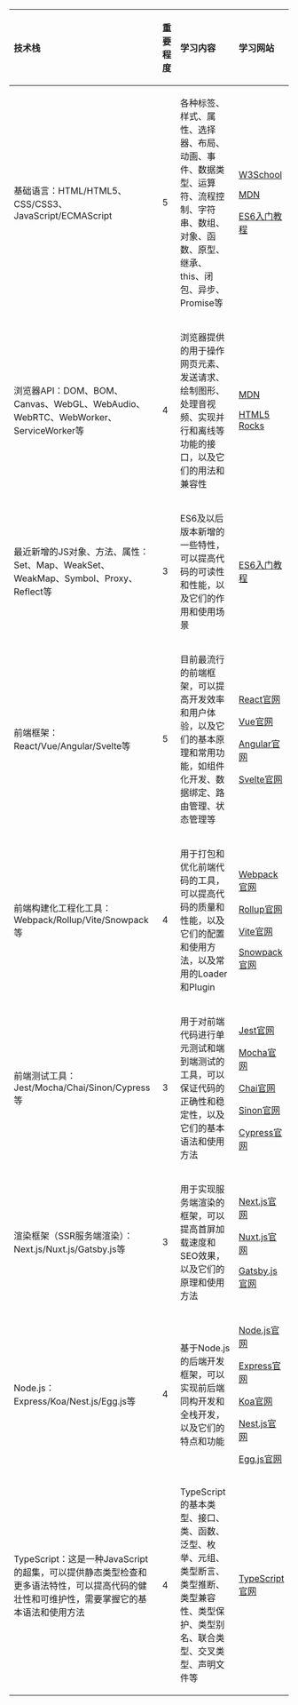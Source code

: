 |<p></p><p><a name="ytqt-1683271778813"></a>技术栈</p>|<p></p><p><a name="mkyo-1683271778816"></a>重要程度</p>|<p></p><p><a name="muid-1683271778819"></a>学习内容</p>|<p></p><p><a name="dwzm-1683271778822"></a>学习网站</p>|
| :- | :- | :- | :- |
|<p></p><p><a name="36pc-1683271778826"></a>基础语言：HTML/HTML5、CSS/CSS3、JavaScript/ECMAScript</p>|<p></p><p><a name="basf-1683271778829"></a>5</p>|<p></p><p><a name="52ny-1683271778832"></a>各种标签、样式、属性、选择器、布局、动画、事件、数据类型、运算符、流程控制、字符串、数组、对象、函数、原型、继承、this、闭包、异步、Promise等</p>|<p></p><p><a name="qont-1683271778838"></a>[W3School](https://www.w3school.com.cn/)</p><p><a name="ttii-1683271778842"></a>[MDN](https://developer.mozilla.org/zh-CN/)</p><p><a name="eomu-1683271778846"></a>[ES6入门教程](https://es6.ruanyifeng.com/)</p>|
|<p></p><p><a name="fugu-1683271778850"></a>浏览器API：DOM、BOM、Canvas、WebGL、WebAudio、WebRTC、WebWorker、ServiceWorker等</p>|<p></p><p><a name="uyd6-1683271778853"></a>4</p>|<p></p><p><a name="oi8i-1683271778856"></a>浏览器提供的用于操作网页元素、发送请求、绘制图形、处理音视频、实现并行和离线等功能的接口，以及它们的用法和兼容性</p>|<p></p><p><a name="hn4j-1683271778861"></a>[MDN](https://developer.mozilla.org/zh-CN/)</p><p><a name="upgx-1683271778865"></a>[HTML5 Rocks](https://www.html5rocks.com/zh/)</p>|
|<p></p><p><a name="dbru-1683271778869"></a>最近新增的JS对象、方法、属性：Set、Map、WeakSet、WeakMap、Symbol、Proxy、Reflect等</p>|<p></p><p><a name="6vlf-1683271778872"></a>3</p>|<p></p><p><a name="8cl4-1683271778875"></a>ES6及以后版本新增的一些特性，可以提高代码的可读性和性能，以及它们的作用和使用场景</p>|<p></p><p><a name="swdq-1683271778880"></a>[ES6入门教程](https://es6.ruanyifeng.com/)</p>|
|<p></p><p><a name="dhpa-1683271778884"></a>前端框架：React/Vue/Angular/Svelte等</p>|<p></p><p><a name="4tzy-1683271778887"></a>5</p>|<p></p><p><a name="3ikc-1683271778890"></a>目前最流行的前端框架，可以提高开发效率和用户体验，以及它们的基本原理和常用功能，如组件化开发、数据绑定、路由管理、状态管理等</p>|<p></p><p><a name="4wgh-1683271778895"></a>[React官网](https://reactjs.org/)</p><p><a name="fzek-1683271778899"></a>[Vue官网](https://vuejs.org/)</p><p><a name="wc4l-1683271778903"></a>[Angular官网](https://angular.io/)</p><p><a name="t79n-1683271778907"></a>[Svelte官网](https://svelte.dev/)</p>|
|<p></p><p><a name="pdwy-1683271778911"></a>前端构建化工程化工具：Webpack/Rollup/Vite/Snowpack等</p>|<p></p><p><a name="hsrk-1683271778914"></a>4</p>|<p></p><p><a name="91ae-1683271778917"></a>用于打包和优化前端代码的工具，可以提高代码的质量和性能，以及它们的配置和使用方法，以及常用的Loader和Plugin</p>|<p></p><p><a name="tokt-1683271778923"></a>[Webpack官网](https://webpack.js.org/)</p><p><a name="dzgz-1683271778927"></a>[Rollup官网](https://rollupjs.org/guide/en/)</p><p><a name="meiv-1683271778931"></a>[Vite官网](https://vitejs.dev/)</p><p><a name="czpj-1683271778935"></a>[Snowpack官网](https://www.snowpack.dev/)</p>|
|<p></p><p><a name="krzh-1683271778939"></a>前端测试工具：Jest/Mocha/Chai/Sinon/Cypress等</p>|<p></p><p><a name="zc1f-1683271778942"></a>3</p>|<p></p><p><a name="qpy5-1683271778945"></a>用于对前端代码进行单元测试和端到端测试的工具，可以保证代码的正确性和稳定性，以及它们的基本语法和使用方法</p>|<p></p><p><a name="llfm-1683271778950"></a>[Jest官网](https://jestjs.io/)</p><p><a name="joml-1683271778954"></a>[Mocha官网](https://mochajs.org/)</p><p><a name="ydud-1683271778958"></a>[Chai官网](https://www.chaijs.com/)</p><p><a name="rece-1683271778962"></a>[Sinon官网](https://sinonjs.org/)</p><p><a name="9xmy-1683271778966"></a>[Cypress官网](https://www.cypress.io/)</p>|<p></p><p><a name="cih6-1683271799402"></a>移动端和客户端开发（多平台开发）：Flutter/React Native/Weex/Uni-app/Taro等</p>|<p></p><p><a name="aoku-1683271799405"></a>4</p>|<p></p><p><a name="bpo5-1683271799409"></a>用于开发移动端或客户端应用的框架或平台，可以实现跨平台开发和原生体验，以及它们的优缺点和适用场景</p>|<p></p><p><a name="t83h-1683271799414"></a>[Flutter官网](https://flutter.dev/)</p><p><a name="ebek-1683271799418"></a>[React Native官网](https://reactnative.dev/)</p><p><a name="v0gp-1683271799422"></a>[Weex官网](https://weex.apache.org/)</p><p><a name="ymsn-1683271799426"></a>[Uni-app官网](https://uniapp.dcloud.io/)</p><p><a name="wmpt-1683271799430"></a>[Taro官网](https://taro.jd.com/)</p>|
|<p></p><p><a name="re7o-1683271799434"></a>渲染框架（SSR服务端渲染）：Next.js/Nuxt.js/Gatsby.js等</p>|<p></p><p><a name="ujiz-1683271799437"></a>3</p>|<p></p><p><a name="ixe8-1683271799440"></a>用于实现服务端渲染的框架，可以提高首屏加载速度和SEO效果，以及它们的原理和使用方法</p>|<p></p><p><a name="lpm0-1683271799445"></a>[Next.js官网](https://nextjs.org/)</p><p><a name="7eqb-1683271799449"></a>[Nuxt.js官网](https://nuxtjs.org/)</p><p><a name="29ge-1683271799453"></a>[Gatsby.js官网](https://www.gatsbyjs.com/)</p>|
|<p></p><p><a name="fv7k-1683271799457"></a>Node.js：Express/Koa/Nest.js/Egg.js等</p>|<p></p><p><a name="cf1d-1683271799460"></a>4</p>|<p></p><p><a name="fb4l-1683271799463"></a>基于Node.js的后端开发框架，可以实现前后端同构开发和全栈开发，以及它们的特点和功能</p>|<p></p><p><a name="6w1i-1683271799468"></a>[Node.js官网](https://nodejs.org/en/)</p><p><a name="mnit-1683271799472"></a>[Express官网](https://expressjs.com/)</p><p><a name="qtyd-1683271799476"></a>[Koa官网](https://koajs.com/)</p><p><a name="fx5h-1683271799480"></a>[Nest.js官网](https://nestjs.com/)</p><p><a name="w93y-1683271799484"></a>[Egg.js官网](https://eggjs.org/)</p>|
|<p></p><p><a name="3bnc-1683271799488"></a>TypeScript：这是一种JavaScript的超集，可以提供静态类型检查和更多语法特性，可以提高代码的健壮性和可维护性，需要掌握它的基本语法和使用方法</p>|<p></p><p><a name="fijm-1683271799491"></a>4</p>|<p></p><p><a name="xk6b-1683271799494"></a>TypeScript的基本类型、接口、类、函数、泛型、枚举、元组、类型断言、类型推断、类型兼容性、类型保护、类型别名、联合类型、交叉类型、声明文件等</p>|<p></p><p><a name="btdl-1683271799500"></a>[TypeScript官网](https://www.typescriptlang.org/)</p>|

